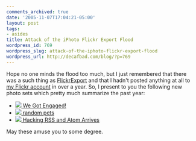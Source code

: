 ```yaml
---
comments_archived: true
date: '2005-11-07T17:04:21-05:00'
layout: post
tags:
- asides
title: Attack of the iPhoto Flickr Export Flood
wordpress_id: 769
wordpress_slug: attack-of-the-iphoto-flickr-export-flood
wordpress_url: http://decafbad.com/blog/?p=769
---
```

Hope no one minds the flood too much, but I just remembered that there was a such thing as [FlickrExport](http://connectedflow.com/flickrexport/) and that I hadn't posted anything at all to [my Flickr account](http://flickr.com/photos/deusx) in over a year.  So, I present to you the following new photo sets which pretty much summarize the past year:

* [<img src="http://static.flickr.com/29/60965572_c327d5a5e0_s.jpg" /> We Got Engaged!](http://flickr.com/photos/deusx/sets/1316877/)
* [<img src="http://static.flickr.com/27/60971492_9379a66a66_s.jpg" /> random pets](http://flickr.com/photos/deusx/sets/1316941/)
* [<img src="http://static.flickr.com/25/60964174_f17514ccbb_s.jpg" /> Hacking RSS and Atom Arrives](http://flickr.com/photos/deusx/sets/1316791/)

May these amuse you to some degree.

<!-- tags: flickr photos engagement pets book hackingrssandatom -->
